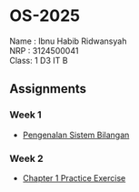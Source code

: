 # OS-2025
Name : Ibnu Habib Ridwansyah <br>
NRP  : 3124500041 <br>
Class: 1 D3 IT B <br>

## Assignments
### Week 1
- [Pengenalan Sistem Bilangan](https://github.com/ibnuhabibr/SisOp-2025/blob/main/3124500041_Ibnu%20Habib%20Ridwansyah_SisOp-2025.md)
### Week 2
- [Chapter 1 Practice Exercise]()
